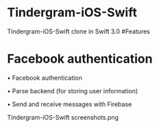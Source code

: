 # Tindergram-iOS-Swift
Tindergram-iOS-Swift clone in Swift 3.0
#Features

# Facebook authentication
•	Facebook authentication

•	Parse backend (for storing user information)

•	Send and receive messages with Firebase

Tindergram-iOS-Swift screenshots.png
